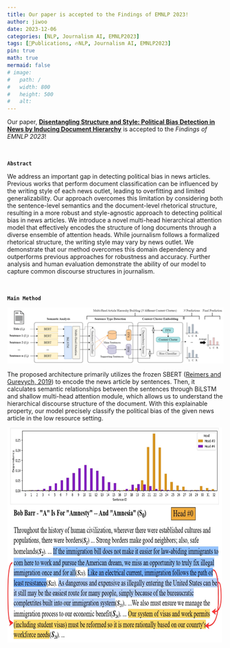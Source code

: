 ```yaml
---
title: Our paper is accepted to the Findings of EMNLP 2023!
author: jiwoo
date: 2023-12-06
categories: [NLP, Journalism AI, EMNLP2023]
tags: [🌟Publications, 🔥NLP, Journalism AI, EMNLP2023]
pin: true
math: true
mermaid: false
# image:
#   path: /
#   width: 800
#   height: 500
#   alt: 
---
```



Our paper, **<a style="color: var(--hyperlink-color)" class="link" href="https://aclanthology.org/2023.findings-emnlp.377/">Disentangling Structure and Style: Political Bias Detection in News by Inducing Document Hierarchy</a>** is accepted to the *Findings of EMNLP 2023*!  

&nbsp;

**`Abstract`**

We address an important gap in detecting political bias in news articles. Previous works that perform document classification can be influenced by the writing style of each news outlet, leading to overfitting and limited generalizability. Our approach overcomes this limitation by considering both the sentence-level semantics and the document-level rhetorical structure, resulting in a more robust and style-agnostic approach to detecting political bias in news articles. We introduce a novel multi-head hierarchical attention model that effectively encodes the structure of long documents through a diverse ensemble of attention heads. While journalism follows a formalized rhetorical structure, the writing style may vary by news outlet. We demonstrate that our method overcomes this domain dependency and outperforms previous approaches for robustness and accuracy. Further analysis and human evaluation demonstrate the ability of our model to capture common discourse structures in journalism.  



&nbsp;

**`Main Method`**

<img src="/assets/img/posts/Model_Architecture_ver_4.0.png">

The proposed architecture primarily utilizes the frozen SBERT (<a class="link" href="https://arxiv.org/abs/1908.10084">Reimers and Gurevych, 2019</a>) to encode the news article by sentences. Then, it calculates semantic relationships between the sentences through BiLSTM and shallow multi-head attention module, which allows us to understand the hierarchical discourse structure of the document. With this explainable property, our model precisely classify the political bias of the given news article in the low resource setting.

<img src="/assets/img/posts/main_example_page-0001.jpg" width="500" height="500">